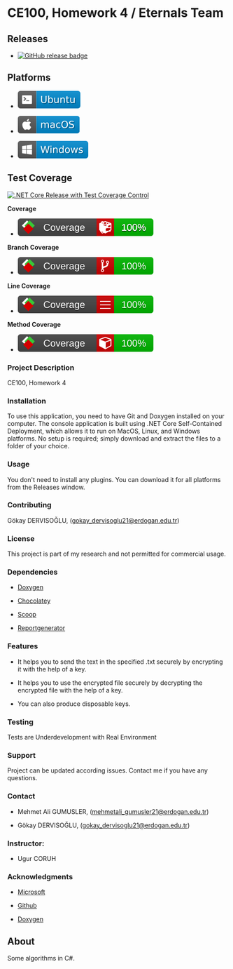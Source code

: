 # CE100, Homework 4 / Eternals Team 

## Releases

- [![GitHub release badge](https://badgen.net/github/release/mehmetaligumusler/ce100-hw4-mehmetaligumusler)](https://github.com/mehmetaligumusler/ce100-hw4-mehmetaligumusler/releases/latest)

## Platforms

- ![Ubuntu badge](assets/badge-ubuntu.svg)

- ![macOS badge](assets/badge-macos.svg)

- ![Windows badge](assets/badge-windows.svg)

## Test Coverage

[![.NET Core Release with Test Coverage Control](https://github.com/mehmetaligumusler/ce100-hw4-mehmetaligumusler/actions/workflows/build_check_ubuntu_windows.yml/badge.svg)](https://github.com/mehmetaligumusler/ce100-hw4-mehmetaligumusler/actions/workflows/build_check_ubuntu_windows.yml)

**Coverage**

- ![All](assets/badge_combined.svg)

**Branch Coverage**

- ![Branch Coverage](assets/badge_branchcoverage.svg)

**Line Coverage**

- ![Line Coverage](assets/badge_linecoverage.svg)

**Method Coverage**

- ![Method Coverage](assets/badge_methodcoverage.svg)

### Project Description

CE100, Homework 4

### Installation

To use this application, you need to have Git and Doxygen installed on your computer. The console application is built using .NET Core Self-Contained Deployment, which allows it to run on MacOS, Linux, and Windows platforms. No setup is required; simply download and extract the files to a folder of your choice.

### Usage

You don't need to install any plugins. You can download it for all platforms from the Releases window.

### Contributing

Gökay DERVISOĞLU, (gokay_dervisoglu21@erdogan.edu.tr)

### License

This project is part of my research and not permitted for commercial usage.

### Dependencies

- [Doxygen](https://www.doxygen.nl/)

- [Chocolatey](https://chocolatey.org/install)

- [Scoop](https://scoop.sh/)

- [Reportgenerator ](https://reportgenerator.io/)

### Features

- It helps you to send the text in the specified .txt securely by encrypting it with the help of a key.

- It helps you to use the encrypted file securely by decrypting the encrypted file with the help of a key.

- You can also produce disposable keys.

### Testing

Tests are Underdevelopment with Real Environment

### Support

Project can be updated according issues.
Contact me if you have any questions.

### Contact

- Mehmet Ali GUMUSLER, (mehmetali_gumusler21@erdogan.edu.tr)

- Gökay DERVISOĞLU, (gokay_dervisoglu21@erdogan.edu.tr)

### Instructor: 

- Ugur CORUH

### Acknowledgments

- [Microsoft](https://visualstudio.microsoft.com/tr/vs/community/)

- [Github](https://github.com/)

- [Doxygen](https://www.doxygen.nl/)

## About

Some algorithms in C#.
